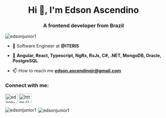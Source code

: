 <h1 align="center">Hi 👋, I'm Edson Ascendino</h1>
<h3 align="center">A frontend developer from Brazil</h3>

<p align="left"> <img src="https://komarev.com/ghpvc/?username=edsonjunior1&label=Profile%20views&color=0e75b6&style=flat" alt="edsonjunior1" /> </p>

- 🔭 Software Engineer at **@ITERIS**

- 🌱 **Angular, React, Typescript, NgRx, RxJs, C#, .NET, MongoDB, Oracle, PostgreSQL**

- 📫 How to reach me **edson.ascendinojr@gmail.com**

<h3 align="left">Connect with me:</h3>
<p align="left">
<a href="https://linkedin.com/in/edson-ascendino" target="blank"><img align="center" src="https://raw.githubusercontent.com/rahuldkjain/github-profile-readme-generator/master/src/images/icons/Social/linked-in-alt.svg" alt="edson-ascendino" height="30" width="40" /></a>
<a href="https://instagram.com/https://www.instagram.com/edsonascendino/" target="blank"><img align="center" src="https://raw.githubusercontent.com/rahuldkjain/github-profile-readme-generator/master/src/images/icons/Social/instagram.svg" alt="https://www.instagram.com/edsonascendino/" height="30" width="40" /></a>
</p>

<p><img align="left" src="https://github-readme-stats.vercel.app/api/top-langs?username=edsonjunior1&show_icons=true&locale=en&layout=compact" alt="edsonjunior1" /></p>

<p>&nbsp;<img align="center" src="https://github-readme-stats.vercel.app/api?username=edsonjunior1&show_icons=true&locale=en" alt="edsonjunior1" /></p>
